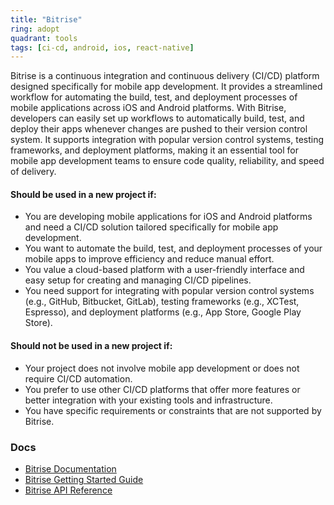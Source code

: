 ```yaml
---
title: "Bitrise"
ring: adopt
quadrant: tools
tags: [ci-cd, android, ios, react-native]
---
```


Bitrise is a continuous integration and continuous delivery (CI/CD) platform designed specifically for mobile app development. It provides a streamlined workflow for automating the build, test, and deployment processes of mobile applications across iOS and Android platforms. With Bitrise, developers can easily set up workflows to automatically build, test, and deploy their apps whenever changes are pushed to their version control system. It supports integration with popular version control systems, testing frameworks, and deployment platforms, making it an essential tool for mobile app development teams to ensure code quality, reliability, and speed of delivery.

#### Should be used in a new project if:

- You are developing mobile applications for iOS and Android platforms and need a CI/CD solution tailored specifically for mobile app development.
- You want to automate the build, test, and deployment processes of your mobile apps to improve efficiency and reduce manual effort.
- You value a cloud-based platform with a user-friendly interface and easy setup for creating and managing CI/CD pipelines.
- You need support for integrating with popular version control systems (e.g., GitHub, Bitbucket, GitLab), testing frameworks (e.g., XCTest, Espresso), and deployment platforms (e.g., App Store, Google Play Store).

#### Should not be used in a new project if:

- Your project does not involve mobile app development or does not require CI/CD automation.
- You prefer to use other CI/CD platforms that offer more features or better integration with your existing tools and infrastructure.
- You have specific requirements or constraints that are not supported by Bitrise.

### Docs

- [Bitrise Documentation](https://devcenter.bitrise.io/)
- [Bitrise Getting Started Guide](https://devcenter.bitrise.io/getting-started/)
- [Bitrise API Reference](https://api-docs.bitrise.io/)
